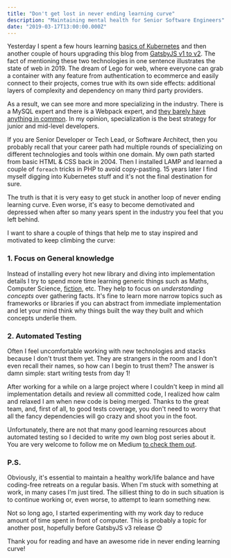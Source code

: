 ```yaml
---
title: "Don't get lost in never ending learning curve"
description: "Maintaining mental health for Senior Software Engineers"
date: "2019-03-17T13:00:00.000Z"
---
```


Yesterday I spent a few hours learning [basics of Kubernetes](https://dev.to/danlebrero/kubernetes-explained-in-pictures-the-theme-park-analogy-3d99) and then another couple of
hours upgrading this blog from [GatsbyJS v1 to v2](https://github.com/gatsbyjs/gatsby/blob/v2/docs/docs/migrating-from-v1-to-v2.md). The fact of
mentioning these two technologies in one sentence illustrates the state of web in 2019. The dream of Lego for web, where everyone can grab a container with any feature from authentication to ecommerce and easily connect to their projects, comes true with its own side effects: additional layers of complexity and dependency on many third party providers.

As a result, we can see more and more specializing in the industry. There is a MySQL expert and there is a Webpack expert, and [they barely have anything in common](https://overreacted.io/things-i-dont-know-as-of-2018/).
In my opinion, specialization is the best strategy for junior and mid-level developers.

If you are Senior Developer or Tech Lead, or Software Architect, then you probably recall that your career path had multiple rounds of specializing on different technologies and tools within one domain. My own path started from
basic HTML & CSS back in 2004. Then I installed LAMP and learned a couple of `foreach` tricks in PHP to avoid copy-pasting. 15 years later I find myself digging into Kubernetes stuff and it's not the final destination for sure.

The truth is that it is very easy to get stuck in another loop of never ending learning curve. Even worse, it's easy to become demotivated and depressed when after so many years spent in the industry you feel that you left behind.

I want to share a couple of things that help me to stay inspired and motivated to keep climbing the curve:

### 1. Focus on General knowledge

Instead of installing every hot new library and diving into implementation details I try to spend more time learning generic things such as Maths, Computer Science, [fiction](https://www.lullabot.com/articles/why-programmers-should-read-good-fiction), etc. They help to focus on *understanding concepts* over gathering facts. It's fine to learn more narrow topics such as frameworks or libraries if you can abstract from immediate implementation and let your mind think why things built the way they built and which concepts underlie them.

### 2. Automated Testing

Often I feel uncomfortable working with new technologies and stacks because I
don't trust them yet. They are strangers in the room and I don't even recall their names, so how can I begin to trust them? The answer is damn simple: start writing tests from day 1!

After working for a while on a large project where I couldn't keep in mind all implementation details and review all committed code, I realized how calm and relaxed I am when new code is being merged. Thanks to the great team, and, first of all, to good tests coverage, you don't need to worry that all the fancy dependencies will go crazy and shoot you in the foot.

Unfortunately, there are not that many good learning resources about automated
testing so I decided to write my own blog post series about it. You are very welcome to follow me on Medium [to check them out](https://medium.com/systemseed/testing-modern-web-apps-part-1-2e143f5bfaf4).

### P.S.

Obviously, it's essential to maintain a healthy work/life balance and have coding-free retreats on a regular basis. When I'm stuck with something at work, in many cases I'm just tired. The silliest thing to do in such situation is to continue working or, even worse, to attempt to learn something new.

Not so long ago, I started experimenting with my work day to reduce amount of time spent in front of computer. This is probably a topic for another post, hopefully before GatsbyJS v3 release 😊

Thank you for reading and have an awesome ride in never ending learning curve!
